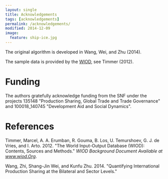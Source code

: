```yaml
---
layout: single
title: Acknowledgements
tags: [acknowledgements]
permalink: /acknowledgements/
modified: 2014-12-09
image:
  feature: ship-ice.jpg
---
```

The original algorithm is developed in Wang, Wei, and Zhu (2014).

The sample data is provided by the [WIOD](http://www.wiod.org/), see Timmer (2012).

# Funding
The authors gratefully acknowledge funding from the SNF under the projects 135148 "Production Sharing, Global Trade and Trade Governance" and 100018_140745 "Development Aid and Social Dynamics".

# References
Timmer, Marcel, A. A. Erumban, R. Gouma, B. Los, U. Temurshoev, G. J. de Vries, and I. Arto. 2012. "The World Input-Output Database (WIOD): Contents, Sources and Methods." *WIOD Background Document Available at www.wiod.Org*.

Wang, Zhi, Shang-Jin Wei, and Kunfu Zhu. 2014. "Quantifying International Production Sharing at the Bilateral and Sector Levels."
